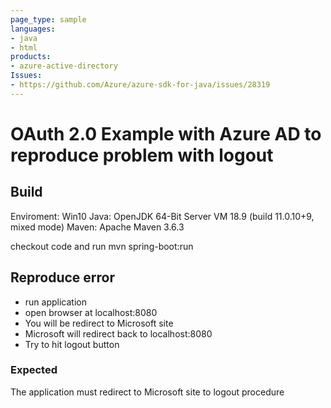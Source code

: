 ```yaml
---
page_type: sample
languages:
- java
- html
products:
- azure-active-directory
Issues:
- https://github.com/Azure/azure-sdk-for-java/issues/28319
---
```


# OAuth 2.0 Example with Azure AD to reproduce problem with logout

## Build

Enviroment: Win10
Java: OpenJDK 64-Bit Server VM 18.9 (build 11.0.10+9, mixed mode)
Maven: Apache Maven 3.6.3

checkout code and run mvn spring-boot:run

## Reproduce error

* run application
* open browser at localhost:8080
* You will be redirect to Microsoft site
* Microsoft will redirect back to localhost:8080
* Try to hit logout button

### Expected

The application must redirect to Microsoft site to logout procedure
